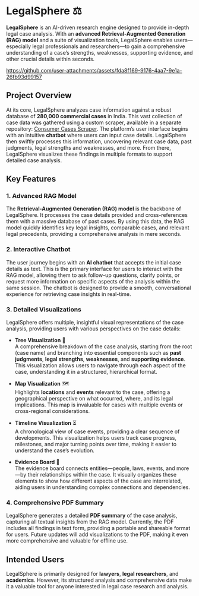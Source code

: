 

# LegalSphere ⚖️

**LegalSphere** is an AI-driven research engine designed to provide in-depth legal case analysis. With an **advanced Retrieval-Augmented Generation (RAG) model** and a suite of visualization tools, LegalSphere enables users—especially legal professionals and researchers—to gain a comprehensive understanding of a case’s strengths, weaknesses, supporting evidence, and other crucial details within seconds.






https://github.com/user-attachments/assets/fda8f169-9176-4aa7-9e1a-26fb93d99157




## Project Overview

At its core, LegalSphere analyzes case information against a robust database of **280,000 commercial cases** in India. This vast collection of case data was gathered using a custom scraper, available in a separate repository: [Consumer Cases Scraper](https://github.com/sarfarajansari/consumerCasesScraper). The platform’s user interface begins with an intuitive **chatbot** where users can input case details. LegalSphere then swiftly processes this information, uncovering relevant case data, past judgments, legal strengths and weaknesses, and more. From there, LegalSphere visualizes these findings in multiple formats to support detailed case analysis.

## Key Features

### 1. Advanced RAG Model
The **Retrieval-Augmented Generation (RAG) model** is the backbone of LegalSphere. It processes the case details provided and cross-references them with a massive database of past cases. By using this data, the RAG model quickly identifies key legal insights, comparable cases, and relevant legal precedents, providing a comprehensive analysis in mere seconds.

### 2. Interactive Chatbot
The user journey begins with an **AI chatbot** that accepts the initial case details as text. This is the primary interface for users to interact with the RAG model, allowing them to ask follow-up questions, clarify points, or request more information on specific aspects of the analysis within the same session. The chatbot is designed to provide a smooth, conversational experience for retrieving case insights in real-time.

### 3. Detailed Visualizations
LegalSphere offers multiple, insightful visual representations of the case analysis, providing users with various perspectives on the case details:

- **Tree Visualization** 🌳  
  A comprehensive breakdown of the case analysis, starting from the root (case name) and branching into essential components such as **past judgments**, **legal strengths**, **weaknesses**, and **supporting evidence**. This visualization allows users to navigate through each aspect of the case, understanding it in a structured, hierarchical format.

- **Map Visualization** 🗺️  
  Highlights **locations** and **events** relevant to the case, offering a geographical perspective on what occurred, where, and its legal implications. This map is invaluable for cases with multiple events or cross-regional considerations.

- **Timeline Visualization** ⏳  
  A chronological view of case events, providing a clear sequence of developments. This visualization helps users track case progress, milestones, and major turning points over time, making it easier to understand the case’s evolution.

- **Evidence Board** 🔗  
  The evidence board connects entities—people, laws, events, and more—by their relationships within the case. It visually organizes these elements to show how different aspects of the case are interrelated, aiding users in understanding complex connections and dependencies.

### 4. Comprehensive PDF Summary
LegalSphere generates a detailed **PDF summary** of the case analysis, capturing all textual insights from the RAG model. Currently, the PDF includes all findings in text form, providing a portable and shareable format for users. Future updates will add visualizations to the PDF, making it even more comprehensive and valuable for offline use.

## Intended Users
LegalSphere is primarily designed for **lawyers**, **legal researchers**, and **academics**. However, its structured analysis and comprehensive data make it a valuable tool for anyone interested in legal case research and analysis.

